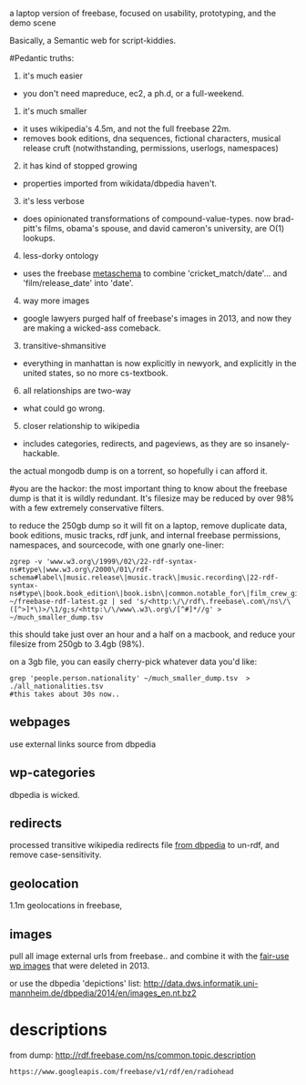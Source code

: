 
a laptop version of freebase, focused on usability, prototyping, and the demo scene

Basically, a Semantic web for script-kiddies.

#Pedantic truths:
1) it's much easier
  - you don't need mapreduce, ec2, a ph.d, or a full-weekend.

1) it's much smaller
  - it uses wikipedia's 4.5m, and not the full freebase 22m.
  - removes book editions, dna sequences, fictional characters, musical release cruft (notwithstanding,  permissions, userlogs, namespaces)

2) it has kind of stopped growing
  - properties imported from wikidata/dbpedia haven't.

3) it's less verbose
  - does opinionated transformations of compound-value-types. now brad-pitt's films, obama's spouse, and david cameron's university, are O(1) lookups.

4) less-dorky ontology
  - uses the freebase [metaschema](https://www.googleapis.com/freebase/v1/search?help=predicates&indent=true) to combine 'cricket_match/date'... and 'film/release_date' into 'date'.

4) way more images
  - google lawyers purged half of freebase's images in 2013, and now they are making a wicked-ass comeback.

3) transitive-shmansitive
  - everything in manhattan is now explicitly in newyork, and explicitly in the united states, so no more cs-textbook.

6) all relationships are two-way
  - what could go wrong.

5) closer relationship to wikipedia
  - includes categories, redirects, and pageviews, as they are so insanely-hackable.


the actual mongodb dump is on a torrent, so hopefully i can afford it.

#you are the hackor:
the most important thing to know about the freebase dump is that it is wildly redundant. It's filesize may be reduced by over 98% with a few extremely conservative filters.

to reduce the 250gb dump so it will fit on a laptop, remove duplicate data, book editions, music tracks, rdf junk, and internal freebase permissions, namespaces, and sourcecode, with one gnarly one-liner:
```
zgrep -v 'www.w3.org\/1999\/02\/22-rdf-syntax-ns#type\|www.w3.org\/2000\/01\/rdf-schema#label\|music.release\|music.track\|music.recording\|22-rdf-syntax-ns#type\|book.book_edition\|book.isbn\|common.notable_for\|film_crew_gig\|tv.tv_series_episode\|type.namespace\|type.content\|type.permission\|common.topic.notable\|type.object.key\|key\/authority\|type.object.permission\|type.type.instance\|dataworld.freeq\|common.licensed_object' ~/freebase-rdf-latest.gz | sed 's/<http:\/\/rdf\.freebase\.com\/ns\/\([^>]*\)>/\1/g;s/<http:\/\/www\.w3\.org\/[^#]*//g' > ~/much_smaller_dump.tsv
```
this should take just over an hour and a half on a macbook, and reduce your filesize from 250gb to 3.4gb (98%).

on a 3gb file, you can easily cherry-pick whatever data you'd like:
```
grep 'people.person.nationality' ~/much_smaller_dump.tsv  > ./all_nationalities.tsv
#this takes about 30s now..
```

## webpages
use external links source from dbpedia

## wp-categories
dbpedia is wicked.

## redirects
processed transitive wikipedia redirects file [from dbpedia](http://data.dws.informatik.uni-mannheim.de/dbpedia/2014/en/redirects_transitive_en.nt.bz) to un-rdf, and remove case-sensitivity.

## geolocation
1.1m geolocations in freebase,

## images
pull all image external urls from freebase.. and combine it with the [fair-use wp images](https://docs.google.com/file/d/0B5V_3YYf9JnId2p1b0tJakJlQmc/edit) that were deleted in 2013.

or use the dbpedia 'depictions' list:
http://data.dws.informatik.uni-mannheim.de/dbpedia/2014/en/images_en.nt.bz2

# descriptions
from dump:
<http://rdf.freebase.com/ns/common.topic.description>

```
https://www.googleapis.com/freebase/v1/rdf/en/radiohead
```